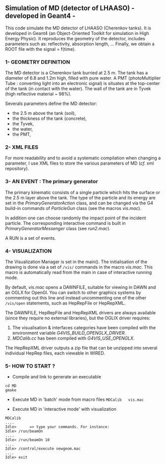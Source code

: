 ## Simulation of MD (detector of LHAASO)  -  developed in Geant4 -

This code simulate the MD detector of LHAASO (Cherenkov tanks). It is developed in Geant4 (an Object-Oriented Toolkit for simulation in High Energy Physic). It reproduces the geometry of the detector, includes parameters such as: reflectivity, absorption length, ... Finally, we obtain a ROOT file with the signal = f(time).



### 1- GEOMETRY DEFINITION
The MD detector is a  Cherenkov tank burried at 2.5 m. The tank has a diameter of 6.8 and 1.2m high, filled with pure water. A PMT (photoMultiplier Tube : converting light into an electronic signal) is situates at the top-center of the tank (in contact with the water). The wall of the tank are in Tyvek (high reflective material ~ 98%).

Severals parameters define the MD detector: 

- the 2.5 m above the tank (soil),
- the thickness of the tank (concrete),
- the Tyvek,
- the water,
- the PMT,


### 2- XML FILES
For more readability and to avoid a systematic compilation when changing a parameter, I use XML files to store the various parameters of MD (*cf.* xml repository).


### 3- AN EVENT : The primary generator
The primary kinematic consists of a single particle which hits the surface or the 2.5 m layer above the tank. The type of the particle and its energy are set in the *PrimaryGeneratorAction* class, and can be changed via the G4 build-in commands of *ParticleGun* class (see the macros *vis.mac*).

In addition one can choose randomly the impact point of the incident particle. The corresponding interactive command is built in *PrimaryGeneratorMessenger* class (see *run2.mac*).

A RUN is a set of events.


### 4- VISUALIZATION
The Visualization Manager is set in the main(). The initialisation of the drawing is done via a set of `/vis/` commands in the macro *vis.mac*. This macro is automatically read from the main in case of interactive running mode.

By default, *vis.mac* opens a DAWNFILE, suitable for viewing in DAWN and an OGLX for OpenGl. You can switch to other graphics systems by commenting out this line and instead uncommenting one of the other `/vis/open` statements, such as HepRepFile or HepRepXML.

The DAWNFILE, HepRepFile and HepRepXML drivers are always available (since they require no external libraries), but the OGLIX driver  requires:

1. The visualisation & interfaces categories have been compiled with the environment variable *G4VIS_BUILD_OPENGLX_DRIVER*.
2. *MDCalib.cc* has been compiled with *G4VIS_USE_OPENGLX*.

The HepRepXML driver outputs a zip file that can be unzipped into several individual HepRep files, each viewable in WIRED.


### 5- HOW TO START ?
- Compile and link to generate an executable
```
cd MD
gmake
```

- Execute MD in 'batch' mode from macro files
`MDCalib   vis.mac`

- Execute MD in 'interactive mode' with visualization
```
MDCalib
....
Idle>      => type your commands. For instance:
Idle> /run/beamOn 
....
Idle> /run/beamOn 10
....				
Idle> /control/execute newgeom.mac
....
Idle> exit
```

